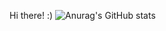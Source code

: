 Hi there! :)
![Anurag's GitHub stats](https://github-readme-stats.vercel.app/api?username=anuraghazra&show_icons=true&theme=radical)